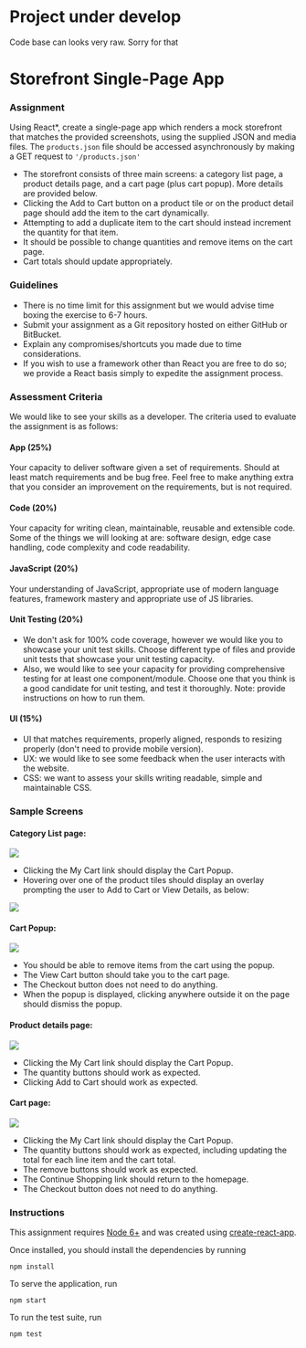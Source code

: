 # Project under develop
Code base can looks very raw. Sorry for that
# Storefront Single-Page App

### Assignment
Using React*, create a single-page app which renders a mock storefront that matches the provided screenshots, using the
supplied JSON and media files. The `products.json` file should be accessed asynchronously by
making a GET request to `'/products.json'`
* The storefront consists of three main screens: a category list page, a product details page, and a cart page (plus cart popup). More details are provided below.
* Clicking the Add to Cart button on a product tile or on the product detail page should add the item to the cart
  dynamically.
* Attempting to add a duplicate item to the cart should instead increment the quantity for that item.
* It should be possible to change quantities and remove items on the cart page.
* Cart totals should update appropriately.

### Guidelines
* There is no time limit for this assignment but we would advise time boxing the exercise to 6-7 hours. 
* Submit your assignment as a Git repository hosted on either GitHub or BitBucket.
* Explain any compromises/shortcuts you made due to time considerations.
* If you wish to use a framework other than React you are free to do so; we provide a React basis simply to expedite
  the assignment process.
  
### Assessment Criteria
We would like to see your skills as a developer. The criteria used to evaluate the assignment is as follows:
#### App (25%)
Your capacity to deliver software given a set of requirements. Should at least match requirements and be bug free. Feel free to make anything extra that you consider an improvement on the requirements, but is not required.
#### Code (20%)
Your capacity for writing clean, maintainable, reusable and extensible code. Some of the things we will looking at are: software design, edge case handling, code complexity and code readability.
#### JavaScript (20%)
Your understanding of JavaScript, appropriate use of modern language features, framework mastery and appropriate use of JS libraries.
#### Unit Testing (20%)
* We don't ask for 100% code coverage, however we would like you to showcase your unit test skills. Choose different type of files and provide unit tests that showcase your unit testing capacity.
* Also, we would like to see your capacity for providing comprehensive testing for at least one component/module. Choose one  that you think is a good candidate for unit testing, and test it thoroughly.
Note: provide instructions on how to run them.
#### UI (15%)
* UI that matches requirements, properly aligned, responds to resizing properly (don't need to provide mobile version).
* UX: we would like to see some feedback when the user interacts with the website.
* CSS: we want to assess your skills writing readable, simple and maintainable CSS.

### Sample Screens
#### Category List page:
![](./screens/category-page.png)
* Clicking the My Cart link should display the Cart Popup.
* Hovering over one of the product tiles should display an overlay prompting the user to Add to Cart or View Details,
  as below:

![](./screens/product-tile-overlay.png)

#### Cart Popup:
![](./screens/cart-popup.png)
* You should be able to remove items from the cart using the popup.
* The View Cart button should take you to the cart page.
* The Checkout button does not need to do anything.
* When the popup is displayed, clicking anywhere outside it on the page should dismiss the popup.

#### Product details page:
![](./screens/product-details.png)
* Clicking the My Cart link should display the Cart Popup.
* The quantity buttons should work as expected.
* Clicking Add to Cart should work as expected.

#### Cart page:
![](./screens/cart.png)
* Clicking the My Cart link should display the Cart Popup.
* The quantity buttons should work as expected, including updating the total for each line item and the cart total.
* The remove buttons should work as expected.
* The Continue Shopping link should return to the homepage.
* The Checkout button does not need to do anything.

### Instructions
This assignment requires [Node 6+](https://nodejs.org/en/) and was created using
[create-react-app](https://github.com/facebook/create-react-app).

Once installed, you should install the dependencies by running
```
npm install
```

To serve the application, run
```
npm start
```

To run the test suite, run
```
npm test
```
